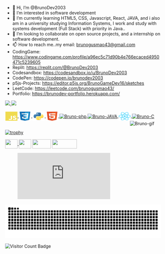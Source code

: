 - 👋 Hi, I’m @BrunoDev2003
- 👀 I’m interested in software development
- 🌱 I’m currently learning HTML5, CSS, Javascript, React, JAVA, and i also am in a university studying Information Systems, I work and study with systems development (Full Stack) with priority in Java..
- 💞️ I’m looking to collaborate on open source projects, and a internship on software development.
- 📫 How to reach me..my email: brunogusmao43@gmail.com
- CodingGame: https://www.codingame.com/profile/a96ec5c71d90b4e766ecaced4950471c5239605
- Replit: https://replit.com/@BrunoDev2003
- Codesandbox: https://codesandbox.io/u/BrunoDev2003
- CodePen: https://codepen.io/brunodev2003
- p5js-Projects: https://editor.p5js.org/BrunoGameDev16/sketches
- LeetCode: https://leetcode.com/brunogusmao43/
- Portfolio: https://brunodev-portfolio.herokuapp.com/

<div>
  <a href="https://github.com/BrunoDev2003">
  <img height="180em" src="https://github-readme-stats.vercel.app/api?username=BrunoDev2003&show_icons=true&theme=synthwave&include_all_commits=true&count_private=true"/>
  <img height="180em" src="https://github-readme-stats.vercel.app/api/top-langs/?username=BrunoDev2003&layout=compact&langs_count=16&theme=synthwave"/>
</div>
  
  
  <div style="display: inline_block"><br>
    <img align="center" alt="Bruno-Js" Height="30" width="40" src="https://raw.githubusercontent.com/devicons/devicon/master/icons/javascript/javascript-plain.svg">
    <img align="center" alt="Bruno-CSS" Height="30" width="40" src="https://raw.githubusercontent.com/devicons/devicon/master/icons/css3/css3-original.svg">
    <img align="center" alt="Bruno-Python" Height="30" width="40" src="https://raw.githubusercontent.com/devicons/devicon/master/icons/python/python-original.svg">
    <img align="center" alt="Bruno-HTML" Height="30" width="40" src="https://raw.githubusercontent.com/devicons/devicon/master/icons/html5/html5-original.svg">
    <img align="center" alt="Bruno-php" Height="30" width="40" src="https://cdn.jsdelivr.net/gh/devicons/devicon/icons/php/php-original.svg" />
    <img align="center" alt="Bruno-JAVA" Height="30" width="40"  src="https://cdn.jsdelivr.net/gh/devicons/devicon/icons/java/java-original-wordmark.svg" />
    <img align="center" alt="Bruno-React" Height="30" width="40" src="https://raw.githubusercontent.com/devicons/devicon/master/icons/react/react-original.svg"/>
    <img align="center" alt="Bruno-C" Height="30" width="40" src="https://cdn.jsdelivr.net/gh/devicons/devicon/icons/c/c-original.svg"/>
    <img id="brunogif" align="right" alt="Bruno-gif" width="100"  src="https://cdn.discordapp.com/attachments/426389909192835072/991458746494619708/Design_sem_nome.gif">
  </div>
  
  ##
  
  [![trophy](https://github-profile-trophy.vercel.app/?username=BrunoDev2003&theme=radical)](https://github.com/ryo-ma/github-profile-trophy)
  
  
  <div>
  <a href="https://www.linkedin.com/in/bruno-mendon%C3%A7a-gusm%C3%A3o-274872219/" target="_blank"><img align ="center" height="30" width="40" src="https://cdn.jsdelivr.net/gh/devicons/devicon/icons/linkedin/linkedin-original.svg" />
    <a href="mailto:brunogusmao43@gmail.com"><img align ="center" height="30" width="40" src="https://img.shields.io/badge/-Gmail-%233333?style=for-the-badge&logo-gmail&logoColor=white" target="_blank"></a>
    <a href="https://www.discordapp.com/users/340925989989384194"><img align ="center" height="30" width="60" src="https://img.shields.io/badge/Discord-7289DA?style=for-the-badge&logo=discord&logoColor=white" target="_blank"></a>
    <a href="https://stackoverflow.com/users/19635969/bruno-mendonça-gusmão"><img align="center" height="30" width="80" src="https://aleen42.github.io/badges/src/stackoverflow.svg" target="_blank"></a>

<figure><embed src="https://wakatime.com/share/@e9d9009e-e843-42b1-8bef-8e3a8715a5f2/46b13160-012d-4934-949f-ded3000e6cea.svg"></embed></figure>

![github contribution grid snake animation](https://raw.githubusercontent.com/BrunoDev2003/BrunoDev2003/output/github-contribution-grid-snake.svg)

  </div>

  <div>
    
  ![Visitor Count Badge](https://komarev.com/ghpvc/?username=BrunoDev2003&label=Profile%20views&color=0e75b6&style=flat)
  </div>


    
    
          
